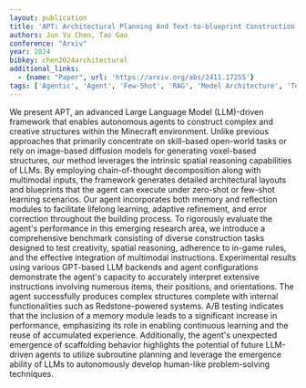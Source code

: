 ```yaml
---
layout: publication
title: 'APT: Architectural Planning And Text-to-blueprint Construction Using Large Language Models For Open-world Agents'
authors: Jun Yu Chen, Tao Gao
conference: "Arxiv"
year: 2024
bibkey: chen2024architectural
additional_links:
  - {name: "Paper", url: 'https://arxiv.org/abs/2411.17255'}
tags: ['Agentic', 'Agent', 'Few-Shot', 'RAG', 'Model Architecture', 'Tools', 'GPT', 'Merging', 'Multimodal Models', 'Reinforcement Learning']
---
```

We present APT, an advanced Large Language Model (LLM)-driven framework that
enables autonomous agents to construct complex and creative structures within
the Minecraft environment. Unlike previous approaches that primarily
concentrate on skill-based open-world tasks or rely on image-based diffusion
models for generating voxel-based structures, our method leverages the
intrinsic spatial reasoning capabilities of LLMs. By employing chain-of-thought
decomposition along with multimodal inputs, the framework generates detailed
architectural layouts and blueprints that the agent can execute under zero-shot
or few-shot learning scenarios. Our agent incorporates both memory and
reflection modules to facilitate lifelong learning, adaptive refinement, and
error correction throughout the building process. To rigorously evaluate the
agent's performance in this emerging research area, we introduce a
comprehensive benchmark consisting of diverse construction tasks designed to
test creativity, spatial reasoning, adherence to in-game rules, and the
effective integration of multimodal instructions. Experimental results using
various GPT-based LLM backends and agent configurations demonstrate the agent's
capacity to accurately interpret extensive instructions involving numerous
items, their positions, and orientations. The agent successfully produces
complex structures complete with internal functionalities such as
Redstone-powered systems. A/B testing indicates that the inclusion of a memory
module leads to a significant increase in performance, emphasizing its role in
enabling continuous learning and the reuse of accumulated experience.
Additionally, the agent's unexpected emergence of scaffolding behavior
highlights the potential of future LLM-driven agents to utilize subroutine
planning and leverage the emergence ability of LLMs to autonomously develop
human-like problem-solving techniques.
